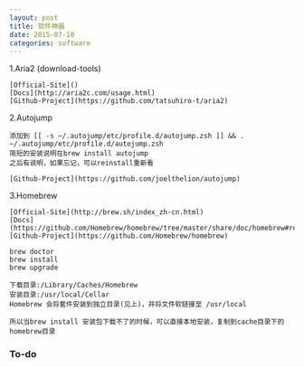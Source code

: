 ```yaml
---
layout: post
title: 软件神器
date: 2015-07-10
categories: software
---
```


1.Aria2 (download-tools)

	[Official-Site]()
	[Docs](http://aria2c.com/usage.html)
	[Github-Project](https://github.com/tatsuhiro-t/aria2)

2.Autojump
	
	添加到 [[ -s ~/.autojump/etc/profile.d/autojump.zsh ]] && . ~/.autojump/etc/profile.d/autojump.zsh
	简短的安装说明在brew install autojump
	之后有说明，如果忘记，可以reinstall重新看
	
	[Github-Project](https://github.com/joelthelion/autojump)
	
3.Homebrew

	[Official-Site](http://brew.sh/index_zh-cn.html)
	[Docs](https://github.com/Homebrew/homebrew/tree/master/share/doc/homebrew#readme)
	[Github-Project](https://github.com/Homebrew/homebrew)
	
	brew doctor
	brew install 
	brew upgrade
	
	下载目录:/Library/Caches/Homebrew
	安装目录:/usr/local/Cellar
	Homebrew 会将套件安装到独立目录(见上)，并将文件软链接至 /usr/local
	
	所以当brew install 安装包下载不了的时候，可以直接本地安装，复制到cache目录下的homebrew目录
	
### To-do
	
